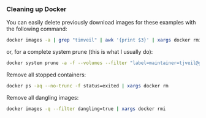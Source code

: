### Cleaning up Docker

You can easily delete previously download images for these examples with the following command:
```bash
docker images -a | grep "timveil" | awk '{print $3}' | xargs docker rmi -f
```

or, for a complete system prune (this is what I usually do):
```bash
docker system prune -a -f --volumes --filter "label=maintainer=tjveil@gmail.com"
```

Remove all stopped containers:
```bash
docker ps -aq --no-trunc -f status=exited | xargs docker rm
```

Remove all dangling images:
```bash
docker images -q --filter dangling=true | xargs docker rmi

